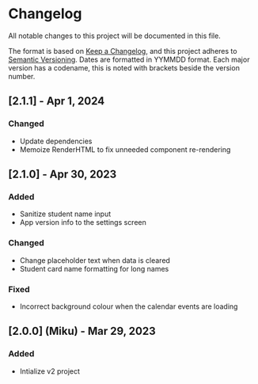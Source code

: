 # Changelog

All notable changes to this project will be documented in this file.

The format is based on [Keep a Changelog](https://keepachangelog.com/en/1.0.0/),
and this project adheres to [Semantic Versioning](https://semver.org/spec/v2.0.0.html).
Dates are formatted in YYMMDD format. Each major version has a codename, this is noted with brackets beside the version number.

## [2.1.1] - Apr 1, 2024

### Changed

- Update dependencies
- Memoize RenderHTML to fix unneeded component re-rendering 

## [2.1.0] - Apr 30, 2023

### Added

- Sanitize student name input
- App version info to the settings screen

### Changed

- Change placeholder text when data is cleared
- Student card name formatting for long names

### Fixed

- Incorrect background colour when the calendar events are loading

## [2.0.0] (Miku) - Mar 29, 2023

### Added

- Intialize v2 project
